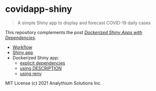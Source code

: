 # covidapp-shiny
> A simple Shiny app to display and forecast COVID-19 daily cases

This repository complements the post [_Dockerized Shiny Apps with Dependencies_](https://hosting.analythium.io/dockerized-shiny-apps-with-dependencies).

- [Workflow](01-workflow)
- [Shiny app](02-shiny-app)
- Dockerized Shiny app:
  - [explicit dependencies](03-docker-basic)
  - [using DESCRIPTION](04-docker-deps)
  - [using renv](05-docker-renv)

MIT License (c) 2021 Analythium Solutions Inc.
